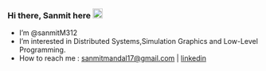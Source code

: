 
### Hi there, Sanmit  here  <img src='https://user-images.githubusercontent.com/1303154/88677602-1635ba80-d120-11ea-84d8-d263ba5fc3c0.gif' width='20px' alt='lmao_bro_no_img'>

- I’m @sanmitM312 
- I’m interested in Distributed Systems,Simulation Graphics and Low-Level Programming.
- How to reach me : sanmitmandal17@gmail.com | [linkedin](https://www.linkedin.com/in/sanmit-mandal-4542a018a/)



